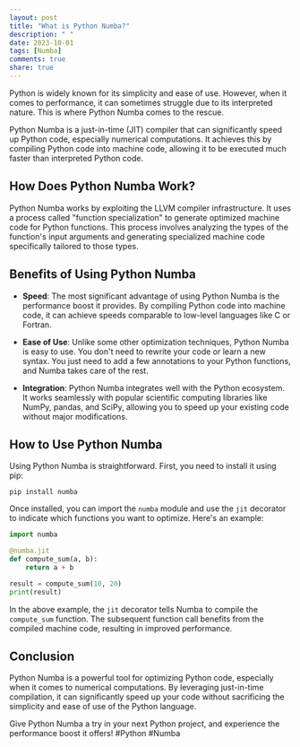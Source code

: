 ```yaml
---
layout: post
title: "What is Python Numba?"
description: " "
date: 2023-10-01
tags: [Numba]
comments: true
share: true
---
```


Python is widely known for its simplicity and ease of use. However, when it comes to performance, it can sometimes struggle due to its interpreted nature. This is where Python Numba comes to the rescue.

Python Numba is a just-in-time (JIT) compiler that can significantly speed up Python code, especially numerical computations. It achieves this by compiling Python code into machine code, allowing it to be executed much faster than interpreted Python code.

## How Does Python Numba Work?

Python Numba works by exploiting the LLVM compiler infrastructure. It uses a process called "function specialization" to generate optimized machine code for Python functions. This process involves analyzing the types of the function's input arguments and generating specialized machine code specifically tailored to those types.

## Benefits of Using Python Numba

- **Speed**: The most significant advantage of using Python Numba is the performance boost it provides. By compiling Python code into machine code, it can achieve speeds comparable to low-level languages like C or Fortran.

- **Ease of Use**: Unlike some other optimization techniques, Python Numba is easy to use. You don't need to rewrite your code or learn a new syntax. You just need to add a few annotations to your Python functions, and Numba takes care of the rest.

- **Integration**: Python Numba integrates well with the Python ecosystem. It works seamlessly with popular scientific computing libraries like NumPy, pandas, and SciPy, allowing you to speed up your existing code without major modifications.

## How to Use Python Numba

Using Python Numba is straightforward. First, you need to install it using pip:

`pip install numba`

Once installed, you can import the `numba` module and use the `jit` decorator to indicate which functions you want to optimize. Here's an example:

```python
import numba

@numba.jit
def compute_sum(a, b):
    return a + b

result = compute_sum(10, 20)
print(result)
```

In the above example, the `jit` decorator tells Numba to compile the `compute_sum` function. The subsequent function call benefits from the compiled machine code, resulting in improved performance.

## Conclusion

Python Numba is a powerful tool for optimizing Python code, especially when it comes to numerical computations. By leveraging just-in-time compilation, it can significantly speed up your code without sacrificing the simplicity and ease of use of the Python language.

Give Python Numba a try in your next Python project, and experience the performance boost it offers! #Python #Numba